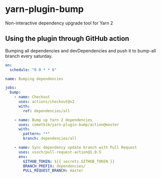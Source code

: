 # yarn-plugin-bump

Non-interactive dependency upgrade tool for Yarn 2

## Using the plugin through GitHub action

Bumping all dependencies and devDependencies and push it to bump-all branch every saturday.

```yml
on:
  schedule: "0 0 * * 6"

name: Bumping dependencies

jobs:
  bump:
    - name: Checkout
      uses: actions/checkout@v2
      with:
        ref: dependencies/all

    - name: Bump up Yarn 2 dependencies
      uses: cometkim/yarn-plugin-bump/action@master
      with:
        pattern: "*"
        branch: dependencies/all

    - name: Sync dependency update branch with Pull Request
      uses: vsoch/pull-request-action@1.0.5
      env:
        GITHUB_TOKEN: ${{ secrets.GITHUB_TOKEN }}
        BRANCH_PREFIX: dependencies/
        PULL_REQUEST_BRANCH: master
```
